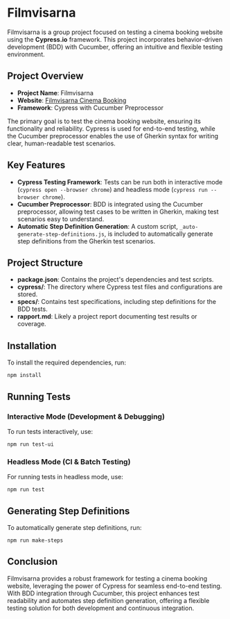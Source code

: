 # Filmvisarna

Filmvisarna is a group project focused on testing a cinema booking website using the **Cypress.io** framework. This project incorporates behavior-driven development (BDD) with Cucumber, offering an intuitive and flexible testing environment.

## Project Overview

- **Project Name**: Filmvisarna
- **Website**: [Filmvisarna Cinema Booking](https://filmvisarna-team2.nodehill.se/)
- **Framework**: Cypress with Cucumber Preprocessor

The primary goal is to test the cinema booking website, ensuring its functionality and reliability. Cypress is used for end-to-end testing, while the Cucumber preprocessor enables the use of Gherkin syntax for writing clear, human-readable test scenarios.

## Key Features

- **Cypress Testing Framework**: Tests can be run both in interactive mode (`cypress open --browser chrome`) and headless mode (`cypress run --browser chrome`).
- **Cucumber Preprocessor**: BDD is integrated using the Cucumber preprocessor, allowing test cases to be written in Gherkin, making test scenarios easy to understand.
- **Automatic Step Definition Generation**: A custom script, `_auto-generate-step-definitions.js`, is included to automatically generate step definitions from the Gherkin test scenarios.

## Project Structure

- **package.json**: Contains the project's dependencies and test scripts.
- **cypress/**: The directory where Cypress test files and configurations are stored.
- **specs/**: Contains test specifications, including step definitions for the BDD tests.
- **rapport.md**: Likely a project report documenting test results or coverage.

## Installation

To install the required dependencies, run:
```
npm install
```

## Running Tests

### Interactive Mode (Development & Debugging)
To run tests interactively, use:
```
npm run test-ui
```

### Headless Mode (CI & Batch Testing)
For running tests in headless mode, use:
```
npm run test
```

## Generating Step Definitions

To automatically generate step definitions, run:
```
npm run make-steps
```

## Conclusion

Filmvisarna provides a robust framework for testing a cinema booking website, leveraging the power of Cypress for seamless end-to-end testing. With BDD integration through Cucumber, this project enhances test readability and automates step definition generation, offering a flexible testing solution for both development and continuous integration.